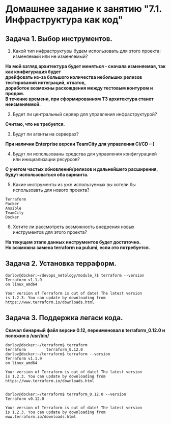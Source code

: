 # Домашнее задание к занятию "7.1. Инфраструктура как код"

## Задача 1. Выбор инструментов. 

1. Какой тип инфраструктуры будем использовать для этого проекта: изменяемый или не изменяемый?

**На мой взгляд архитектура будет меняться - сначала изменяемая, так как конфигурация будет**\
**дрейфовать из-за большого количества небольших релизов тестирований интеграций, откатов,**\
**доработок возможны расхождения между тестовым контуром и продом.**\
**В течение времени, при сформированном ТЗ архитектура станет неизменяемой.**

2. Будет ли центральный сервер для управления инфраструктурой?

**Считаю, что не требуется.**

3. Будут ли агенты на серверах?

**При наличии Enterprise версии TeamCity для управления CI/CD :-)**

4. Будут ли использованы средства для управления конфигурацией или инициализации ресурсов?

**С учетом частых обновлений/релизов и дальнейшего расширения, будут использоваться оба варианта.**
 
5. Какие инструменты из уже используемых вы хотели бы использовать для нового проекта?

```
Terraform
Packer 
Ansible
TeamCity
Docker
```

6. Хотите ли рассмотреть возможность внедрения новых инструментов для этого проекта?

**На текущем этапе данных инструментов будет достаточно.**\
**Но возможна замена terraform на pulumi, если это потребуется.**


## Задача 2. Установка терраформ. 

```
dorlov@docker:~/devops_netology/module_7$ terraform --version
Terraform v1.1.9
on linux_amd64

Your version of Terraform is out of date! The latest version
is 1.2.3. You can update by downloading from https://www.terraform.io/downloads.html
```


## Задача 3. Поддержка легаси кода. 

**Скачал бинарный файл версии 0.12, переименовал в terraform_0.12.0 и положил в /usr/bin/**

```
dorlov@docker:~/terraform$ terraform
terraform         terraform_0.12.0
dorlov@docker:~/terraform$ terraform --version
Terraform v1.1.9
on linux_amd64

Your version of Terraform is out of date! The latest version
is 1.2.3. You can update by downloading from https://www.terraform.io/downloads.html


dorlov@docker:~/terraform$ terraform_0.12.0 --version
Terraform v0.12.0

Your version of Terraform is out of date! The latest version
is 1.2.3. You can update by downloading from www.terraform.io/downloads.html
```
